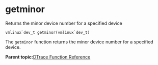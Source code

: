 
# getminor

Returns the minor device number for a specified device

```
vmlinux`dev_t getminor(vmlinux`dev_t)
```

The `getminor` function returns the minor device number for a specified device.

**Parent topic:**[DTrace Function Reference](../reference/dtrace_functions.md)

